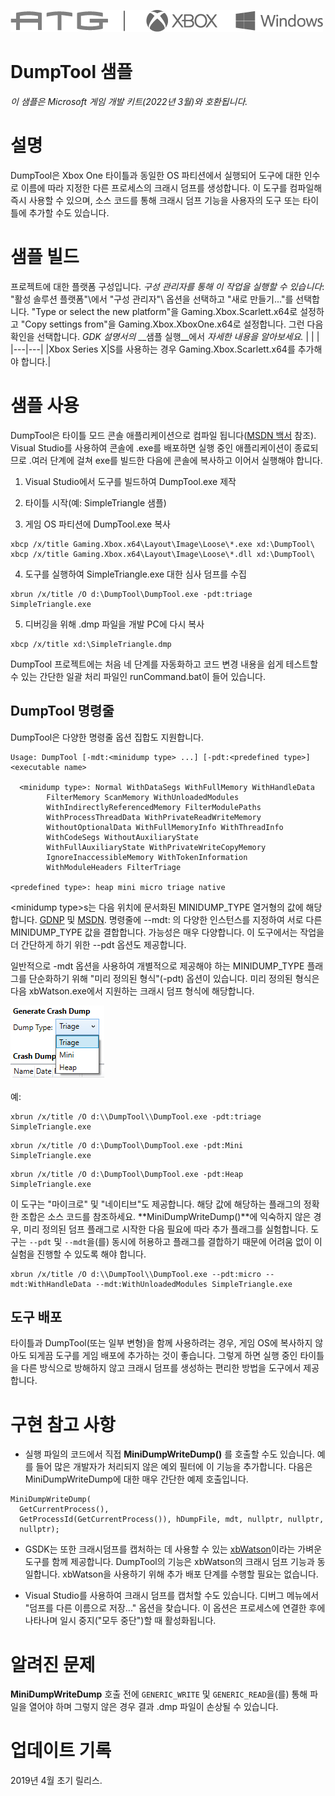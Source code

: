 ![](./media/image1.png)

# DumpTool 샘플

*이 샘플은 Microsoft 게임 개발 키트(2022년 3월)와 호환됩니다.*

# 설명

DumpTool은 Xbox One 타이틀과 동일한 OS 파티션에서 실행되어 도구에 대한 인수로 이름에 따라 지정한 다른 프로세스의 크래시 덤프를 생성합니다. 이 도구를 컴파일해 즉시 사용할 수 있으며, 소스 코드를 통해 크래시 덤프 기능을 사용자의 도구 또는 타이틀에 추가할 수도 있습니다.

# 샘플 빌드

프로젝트에 대한 플랫폼 구성입니다. *구성 관리자를 통해 이 작업을 실행할 수 있습니다*: \"활성 솔루션 플랫폼"\에서 \"구성 관리자"\ 옵션을 선택하고 \"새로 만들기\...\"를 선택합니다. \"Type or select the new platform\"을 Gaming.Xbox.Scarlett.x64로 설정하고 \"Copy settings from\"을 Gaming.Xbox.XboxOne.x64로 설정합니다. 그런 다음 확인을 선택합니다. *GDK 설명서의* __샘플 실행__에서 *자세한 내용을 알아보세요.*
| | |
|---|---|
|Xbox Series X|S를 사용하는 경우 Gaming.Xbox.Scarlett.x64를 추가해야 합니다.|


# 샘플 사용

DumpTool은 타이틀 모드 콘솔 애플리케이션으로 컴파일 됩니다([MSDN 백서](https://developer.xboxlive.com/en-us/platform/development/education/Documents/Title%20Mode%20Console%20Applications.aspx) 참조). Visual Studio를 사용하여 콘솔에 .exe를 배포하면 실행 중인 애플리케이션이 종료되므로 .여러 단계에 걸쳐 exe를 빌드한 다음에 콘솔에 복사하고 이어서 실행해야 합니다.

1. Visual Studio에서 도구를 빌드하여 DumpTool.exe 제작

2. 타이틀 시작(예: SimpleTriangle 샘플)

3. 게임 OS 파티션에 DumpTool.exe 복사

```
xbcp /x/title Gaming.Xbox.x64\Layout\Image\Loose\*.exe xd:\DumpTool\
xbcp /x/title Gaming.Xbox.x64\Layout\Image\Loose\*.dll xd:\DumpTool\
```


4. 도구를 실행하여 SimpleTriangle.exe 대한 심사 덤프를 수집

```
xbrun /x/title /O d:\DumpTool\DumpTool.exe -pdt:triage SimpleTriangle.exe
```


5. 디버깅을 위해 .dmp 파일을 개발 PC에 다시 복사

```
xbcp /x/title xd:\SimpleTriangle.dmp
```


DumpTool 프로젝트에는 처음 네 단계를 자동화하고 코드 변경 내용을 쉽게 테스트할 수 있는 간단한 일괄 처리 파일인 runCommand.bat이 들어 있습니다.

## DumpTool 명령줄

DumpTool은 다양한 명령줄 옵션 집합도 지원합니다.

```
Usage: DumpTool [-mdt:<minidump type> ...] [-pdt:<predefined type>] <executable name>

  <minidump type>: Normal WithDataSegs WithFullMemory WithHandleData
        FilterMemory ScanMemory WithUnloadedModules
        WithIndirectlyReferencedMemory FilterModulePaths
        WithProcessThreadData WithPrivateReadWriteMemory
        WithoutOptionalData WithFullMemoryInfo WithThreadInfo
        WithCodeSegs WithoutAuxiliaryState
        WithFullAuxiliaryState WithPrivateWriteCopyMemory
        IgnoreInaccessibleMemory WithTokenInformation
        WithModuleHeaders FilterTriage

<predefined type>: heap mini micro triage native
```


\<minidump type\>s는 다음 위치에 문서화된 MINIDUMP_TYPE 열거형의 값에 해당합니다.
[GDNP](https://developer.xboxlive.com/en-us/platform/development/documentation/software/Pages/MINIDUMP_TYPE_typedef___dbghelp_Xbox_Microsoft_T_may17.aspx)
및 [MSDN](https://msdn.microsoft.com/en-us/library/windows/desktop/ms680519(v=vs.85).aspx). 명령줄에 --mdt: 의 다양한 인스턴스를 지정하여 서로 다른 MINIDUMP_TYPE 값을 결합합니다. 가능성은 매우 다양합니다. 이 도구에서는 작업을 더 간단하게 하기 위한 --pdt 옵션도 제공합니다.

일반적으로 -mdt 옵션을 사용하여 개별적으로 제공해야 하는 MINIDUMP_TYPE 플래그를 단순화하기 위해 "미리 정의된 형식"(-pdt) 옵션이 있습니다. 미리 정의된 형식은 다음 xbWatson.exe에서 지원하는 크래시 덤프 형식에 해당합니다.

![](./media/image3.png)

예:

```
xbrun /x/title /O d:\\DumpTool\\DumpTool.exe -pdt:triage SimpleTriangle.exe
```


```
xbrun /x/title /O d:\DumpTool\DumpTool.exe -pdt:Mini SimpleTriangle.exe
```


```
xbrun /x/title /O d:\DumpTool\DumpTool.exe -pdt:Heap SimpleTriangle.exe
```


이 도구는 "마이크로" 및 "네이티브"도 제공합니다. 해당 값에 해당하는 플래그의 정확한 조합은 소스 코드를 참조하세요. **MiniDumpWriteDump()**에 익숙하지 않은 경우, 미리 정의된 덤프 플래그로 시작한 다음 필요에 따라 추가 플래그를 실험합니다. 도구는 `--pdt` 및 `--mdt`을(를) 동시에 허용하고 플래그를 결합하기 때문에 어려움 없이 이 실험을 진행할 수 있도록 해야 합니다.

```
xbrun /x/title /O d:\\DumpTool\\DumpTool.exe --pdt:micro --mdt:WithHandleData --mdt:WithUnloadedModules SimpleTriangle.exe
```


## 도구 배포

타이틀과 DumpTool(또는 일부 변형)을 함께 사용하려는 경우, 게임 OS에 복사하지 않아도 되게끔 도구를 게임 배포에 추가하는 것이 좋습니다. 그렇게 하면 실행 중인 타이틀을 다른 방식으로 방해하지 않고 크래시 덤프를 생성하는 편리한 방법을 도구에서 제공합니다.

# 구현 참고 사항

- 실행 파일의 코드에서 직접 **MiniDumpWriteDump()** 를 호출할 수도 있습니다. 예를 들어 많은 개발자가 처리되지 않은 예외 필터에 이 기능을 추가합니다. 다음은 MiniDumpWriteDump에 대한 매우 간단한 예제 호출입니다.

```
MiniDumpWriteDump(
  GetCurrentProcess(),
  GetProcessId(GetCurrentProcess()), hDumpFile, mdt, nullptr, nullptr,
  nullptr);
```


- GSDK는 또한 크래시덤프를 캡처하는 데 사용할 수 있는 [xbWatson](https://developer.xboxlive.com/en-us/platform/development/documentation/software/Pages/xbwatson_may17.aspx)이라는 가벼운 도구를 함께 제공합니다. DumpTool의 기능은 xbWatson의 크래시 덤프 기능과 동일합니다. xbWatson을 사용하기 위해 추가 배포 단계를 수행할 필요는 없습니다.

- Visual Studio를 사용하여 크래시 덤프를 캡처할 수도 있습니다. 디버그 메뉴에서 "덤프를 다른 이름으로 저장..." 옵션을 찾습니다. 이 옵션은 프로세스에 연결한 후에 나타나며 일시 중지("모두 중단")할 때 활성화됩니다.

# 알려진 문제

**MiniDumpWriteDump** 호출 전에 `GENERIC_WRITE` 및 `GENERIC_READ`을(를) 통해 파일을 열어야 하며 그렇지 않은 경우 결과 .dmp 파일이 손상될 수 있습니다.

# 업데이트 기록

2019년 4월 초기 릴리스.


